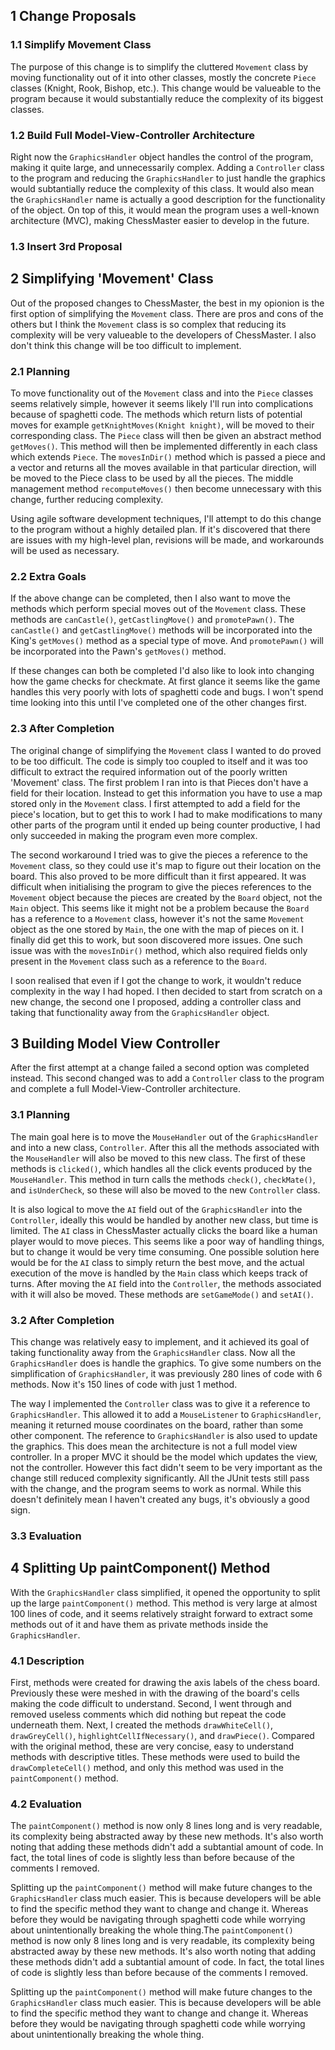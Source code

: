 ## 1 Change Proposals

### 1.1 Simplify Movement Class

The purpose of this change is to simplify the cluttered `Movement` class by moving functionality out of it into other classes, mostly the concrete `Piece` classes (Knight, Rook, Bishop, etc.). This change would be valueable to the program because it would substantially reduce the complexity of its biggest classes. 

### 1.2 Build Full Model-View-Controller Architecture

Right now the `GraphicsHandler` object handles the control of the program, making it quite large, and unnecessarily complex. Adding a `Controller` class to the program and reducing the `GraphicsHandler` to just handle the graphics would subtantially reduce the complexity of this class. It would also mean the `GraphicsHandler` name is actually a good description for the functionality of the object. On top of this, it would mean the program uses a well-known architecture (MVC), making ChessMaster easier to develop in the future.

### 1.3 Insert 3rd Proposal



## 2 Simplifying 'Movement' Class

Out of the proposed changes to ChessMaster, the best in my opionion is the first option of simplifying the `Movement` class. There are pros and cons of the others but I think the `Movement` class is so complex that reducing its complexity will be very valueable to the developers of ChessMaster. I also don't think this change will be too difficult to implement.

### 2.1 Planning

To move functionality out of the `Movement` class and into the `Piece` classes seems relatively simple, however it seems likely I'll run into complications because of spaghetti code. The methods which return lists of potential moves for example `getKnightMoves(Knight knight)`, will be moved to their corresponding class. The `Piece` class will then be given an abstract method `getMoves()`. This method will then be implemented differently in each class which extends `Piece`. The `movesInDir()` method which is passed a piece and a vector and returns all the moves available in that particular direction, will be moved to the Piece class to be used by all the pieces. The middle management method `recomputeMoves()` then become unnecessary with this change, further reducing complexity.

Using agile software development techniques, I'll attempt to do this change to the program without a highly detailed plan. If it's discovered that there are issues with my high-level plan, revisions will be made, and workarounds will be used as necessary.

### 2.2 Extra Goals

If the above change can be completed, then I also want to move the methods which perform special moves out of the `Movement` class. These methods are `canCastle()`, `getCastlingMove()` and `promotePawn()`. The `canCastle()` and `getCastlingMove()` methods will be incorporated into the King's `getMoves()` method as a special type of move. And `promotePawn()` will be incorporated into the Pawn's `getMoves()` method.

If these changes can both be completed I'd also like to look into changing how the game checks for checkmate. At first glance it seems like the game handles this very poorly with lots of spaghetti code and bugs. I won't spend time looking into this until I've completed one of the other changes first.

### 2.3 After Completion

The original change of simplifying the `Movement` class I wanted to do proved to be too difficult. The code is simply too coupled to itself and it was too difficult to extract the required information out of the poorly written 'Movement' class. The first problem I ran into is that Pieces don't have a field for their location. Instead to get this information you have to use a map stored only in the `Movement` class. I first attempted to add a field for the piece's location, but to get this to work I had to make modifications to many other parts of the program until it ended up being counter productive, I had only succeeded in making the program even more complex. 

The second workaround I tried was to give the pieces a reference to the `Movement` class, so they could use it's map to figure out their location on the board. This also proved to be more difficult than it first appeared. It was difficult when initialising the program to give the pieces references to the `Movement` object because the pieces are created by the `Board` object, not the `Main` object. This seems like it might not be a problem because the `Board` has a reference to a `Movement` class, however it's not the same `Movement` object as the one stored by `Main`, the one with the map of pieces on it. I finally did get this to work, but soon discovered more issues. One such issue was with the `movesInDir()` method, which also required fields only present in the `Movement` class such as a reference to the `Board`.

I soon realised that even if I got the change to work, it wouldn't reduce complexity in the way I had hoped. I then decided to start from scratch on a new change, the second one I proposed, adding a controller class and taking that functionality away from the `GraphicsHandler` object.

## 3 Building Model View Controller

After the first attempt at a change failed a second option was completed instead. This second changed was to add a `Controller` class to the program and complete a full Model-View-Controller architecture.

### 3.1 Planning

The main goal here is to move the `MouseHandler` out of the `GraphicsHandler` and into a new class, `Controller`. After this all the methods associated with the `MouseHandler` will also be moved to this new class. The first of these methods is `clicked()`, which handles all the click events produced by the `MouseHandler`. This method in turn calls the methods `check()`, `checkMate()`, and `isUnderCheck`, so these will also be moved to the new `Controller` class.

It is also logical to move the `AI` field out of the `GraphicsHandler` into the `Controller`, ideally this would be handled by another new class, but time is limited. The `AI` class in ChessMaster actually clicks the board like a human player would to move pieces. This seems like a poor way of handling things, but to change it would be very time consuming. One possible solution here would be for the `AI` class to simply return the best move, and the actual execution of the move is handled by the `Main` class which keeps track of turns. After moving the `AI` field into the `Controller`, the methods associated with it will also be moved. These methods are `setGameMode()` and `setAI()`.

### 3.2 After Completion

This change was relatively easy to implement, and it achieved its goal of taking functionality away from the `GraphicsHandler` class. Now all the `GraphicsHandler` does is handle the graphics. To give some numbers on the simplification of `GraphicsHandler`, it was previously 280 lines of code with 6 methods. Now it's 150 lines of code with just 1 method.

The way I implemented the `Controller` class was to give it a reference to `GraphicsHandler`. This allowed it to add a `MouseListener` to `GraphicsHandler`, meaning it returned mouse coordinates on the board, rather than some other component. The reference to `GraphicsHandler` is also used to update the graphics. This does mean the architecture is not a full model view controller. In a proper MVC it should be the model which updates the view, not the controller. However this fact didn't seem to be very important as the change still reduced complexity significantly. All the JUnit tests still pass with the change, and the program seems to work as normal. While this doesn't definitely mean I haven't created any bugs, it's obviously a good sign.

### 3.3 Evaluation



## 4 Splitting Up paintComponent() Method

With the `GraphicsHandler` class simplified, it opened the opportunity to split up the large `paintComponent()` method. This method is very large at almost 100 lines of code, and it seems relatively straight forward to extract some methods out of it and have them as private methods inside the `GraphicsHandler`.

### 4.1 Description

First, methods were created for drawing the axis labels of the chess board. Previously these were meshed in with the drawing of the board's cells making the code difficult to understand. Second, I went through and removed useless comments which did nothing but repeat the code underneath them. Next, I created the methods `drawWhiteCell()`, `drawGreyCell()`, `highlightCellIfNecessary()`, and `drawPiece()`. Compared with the original method, these are very concise, easy to understand methods with descriptive titles. These methods were used to build the `drawCompleteCell()` method, and only this method was used in the `paintComponent()` method.

### 4.2 Evaluation

The `paintComponent()` method is now only 8 lines long and is very readable, its complexity being abstracted away by these new methods. It's also worth noting that adding these methods didn't add a subtantial amount of code. In fact, the total lines of code is slightly less than before because of the comments I removed.

Splitting up the `paintComponent()` method will make future changes to the `GraphicsHandler` class much easier. This is because developers will be able to find the specific method they want to change and change it. Whereas before they would be navigating through spaghetti code while worrying about unintentionally breaking the whole thing.The `paintComponent()` method is now only 8 lines long and is very readable, its complexity being abstracted away by these new methods. It's also worth noting that adding these methods didn't add a subtantial amount of code. In fact, the total lines of code is slightly less than before because of the comments I removed.

Splitting up the `paintComponent()` method will make future changes to the `GraphicsHandler` class much easier. This is because developers will be able to find the specific method they want to change and change it. Whereas before they would be navigating through spaghetti code while worrying about unintentionally breaking the whole thing.

